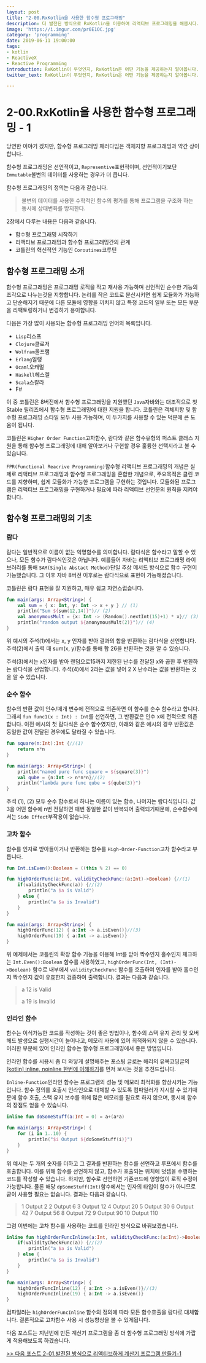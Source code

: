 ```yaml
---
layout: post
title: "2-00.RxKotlin을 사용한 함수형 프로그래밍"
description: 더 발전된 방식으로 RxKotlin을 이용하여 리액티브 프로그래밍을 해봅시다.
image: 'https://i.imgur.com/pr6E1OC.jpg'
category: 'programming'
date: 2019-06-11 19:00:00
tags:
- kotlin
- ReactiveX
- Reactive Programming
introduction: RxKotlin이 무엇인지, RxKotlin은 어떤 기능을 제공하는지 알아봅니다.
twitter_text: RxKotlin이 무엇인지, RxKotlin은 어떤 기능을 제공하는지 알아봅니다.

---
```


# 2-00.RxKotlin을 사용한 함수형 프로그래밍 - 1

당연한 이야기 겠지만, 함수형 프로그래밍 패러다임은 객체지향 프로그래밍과 약간 상이합니다.

함수형 프로그래밍은 선언적이고, `Representive`표현적이며, 선언적이기보단 `Immutable`불변의 데이터를 사용하는 경우가 더 큽니다.

함수형 프로그래밍의 정의는 다음과 같습니다.

> 불변의 데이터를 사용한 수학적인 함수의 평가를 통해 프로그램을 구조화 하는 동시에 상태변화를 방지한다.

2장에서 다루는 내용은 다음과 같습니다.

- 함수형 프로그래밍 시작하기
- 리액티브 프로그래밍과 함수형 프로그래밍간의 관계
- 코틀린의 혁신적인 기능인 `Coroutines`코루틴



## 함수형 프로그래밍 소개

함수형 프로그래밍은 프로그래밍 로직을 작고 재사용 가능하며 선언적인 순수한 기능의 조각으로 나누는것을 지향합니다. 논리를 작은 코드로 분산시키면 쉽게 모듈화가 가능하고 단순해지기 때문에 다른 모듈에 영향을 끼치지 않고 특정 코드의 일부 또는 모든 부분을 리팩토링하거나 변경하기 용이합니다.

다음은 가장 많이 사용되는 함수형 프로그래밍 언어의 목록입니다.

- `Lisp`리스프
- `Clojure`클로저
- `Wolfram`올프램
- `Erlang`얼랭
- `Ocaml`오캐멀
- `Haskell`헤스켈
- `Scala`스칼라
- F#

이 중 코틀린은 8버전에서 함수형 프로그래밍을 지원했던 `Java`자바와는 대조적으로 첫 Stable 릴리즈에서 함수형 프로그래밍에 대한 지원을 합니다. 코틀린은 객체지향 및 함수형 프로그래밍 스타일 모두 사용 가능하며, 이 두가지를 사용할 수 있는 덕분에 큰 도움이 됩니다.

코틀린은 `Higher Order Function`고차함수, 람다와 같은 함수유형의 퍼스트 클래스 지원을 통해 함수형 프로그래밍에 대해 알아보거나 구현할 경우 훌륭한 선택지라고 볼 수 있습니다.



`FPR(Functional Reacrive Programming)`함수형 리액티브 프로그래밍의 개념은 실제로 리액티브 프로그래밍과 함수형 프로그래밍을 혼합한 개념으로, 주요목적은 클린 코드를 지향하며, 쉽게 모듈화가 가능한 프로그램을 구현하는 것입니다. 모듈화된 프로그램은 리액티브 프로그래밍을 구현하거나 필요에 따라 리액티브 선언문의 원칙을 지켜야 합니다.



## 함수형 프로그래밍의 기초

### 람다

람다는 일반적으로 이름이 없는 익명함수를 의미합니다. 람다식은 함수라고 말할 수 있으나, 모든 함수가 람다식인것은 아닙니다. 예를들어 자바는 리액티브 프로그래밍 라이브러리를 통해 `SAM(Single Abstact Method)`단일 추상 메서드 방식으로 함수 구현이 가능했습니다. 그 이후 자바 8버전 이후로는 람다식으로 표현이 가능해졌습니다.

코틀린은 람다 표현을 잘 지원하고, 매우 쉽고 자연스럽습니다.

```kotlin
fun main(args: Array<String>) {
    val sum = { x: Int, y: Int -> x + y } // (1)
    println("Sum ${sum(12,14)}")// (2)
    val anonymousMult = {x: Int -> (Random().nextInt(15)+1) * x}// (3)
    println("random output ${anonymousMult(2)}")// (4)
}
```

위 예시의 주석(1)에서는 x, y 인자를 받아 결과의 합을 반환하는 람다식을 선언합니다. 주석(2)에서 출력 때 sum(x, y)함수를 통해 합 26을 반환하는 것을 알 수 있습니다.

주석(3)에서는 x인자를 받아 랜덤으로15까지 제한된 난수를 전달된 x와 곱한 후 반환하는 람다식을 선업합니다. 주석(4)에서 2라는 값을 넣어 2 X 난수라는 값을 반환하는 것을 알 수 있습니다.

### 순수 함수

함수의 반환 값이 인수/매개 변수에 전적으로 의존하면 이 함수를 순수 함수라고 합니다. 그래서 `fun func1(x : Int) : Int`를 선언하면, 그 반환값은 인수 x에 전적으로 의존합니다. 이전 예시의 첫 람다식은 순수 함수였지만, 아래와 같은 예시의 경우 반환값은 동일한 값이 전달된 경우에도 달라질 수 있습니다.

```kotlin
fun square(n:Int):Int {//(1)
    return n*n
}

fun main(args: Array<String>) {
    println("named pure func square = ${square(3)}")
    val qube = {n:Int -> n*n*n}//(2)
    println("lambda pure func qube = ${qube(3)}")
}
```

주석 (1), (2) 모두 순수 함수로서 하나는 이름이 있는 함수, 나머지는 람다식입니다. 값 3을 어떤 함수에 n번 전달하면 매번 동일한 값이 반복되어 출력되기때문에, 순수함수에서는 `Side Effect`부작용이 없습니다.

### 고차 함수

함수를 인자로 받아들이거나 반환하는 함수를 `High-Order-Function`고차 함수라고 부릅니다.

```kotlin
fun Int.isEven():Boolean = ((this % 2) == 0)

fun highOrderFunc(a:Int, validityCheckFunc:(a:Int)->Boolean) {//(1)
    if(validityCheckFunc(a)) {//(2)
        println("a $a is Valid")
    } else {
        println("a $a is Invalid")
    }
}

fun main(args: Array<String>) {
    highOrderFunc(12) { a:Int -> a.isEven()}//(3)
    highOrderFunc(19) { a:Int -> a.isEven()}
}
```

위 예제에서는 코틀린의 확장 함수 기능을 이용해 Int를 받아 짝수인지 홀수인지 체크하는 `Int.Even():Boolean` 함수를 사용하였고, `highOrderFunc(Int, (Int)->Boolean)` 함수로 내부에서 `validityCheckFunc` 함수를 호출하여 인자를 받아 홀수인지 짝수인지 값이 유효한지 검증하여 출력합니다. 결과는 다음과 같습니다.

> a 12 is Valid
>
> a 19 is Invalid

### 인라인 함수

함수는 이식가능한 코드를 작성하는 것이 좋은 방법이나, 함수의 스택 유지 관리 및 오버헤드 발생으로 실행시간이 늘어나고, 메모리 사용에 있어 최적화되지 않을 수 있습니다. 이러한 부분에 있어 인라인 함수는 함수형 프로그래밍에서 좋은 방법입니다.

인라인 함수를 시용시 좀 더 와닿게 설명해주는 포스팅 글로는 해리의 유목코딩글의 [[kotlin] inline, noinline 한번에 이해하기](https://medium.com/harrythegreat/kotlin-inline-noinline-한번에-이해하기-1d54ff34151c)를 먼저 보시는 것을 추천드립니다.

`Inline-Function`인라인 함수는 프로그램의 성능 및 메모리 최적화를 향상시키는 기능입니다. 함수 정의를 호출시 인라인으로 대체할 수 있도록 컴파일러가 지시할 수 있기때문에 함수 호출, 스택 유지 보수를 위해 많은 메모리를 필요로 하지 않으며, 동시에 함수의 장점도 얻을 수 있습니다.

```kotlin
inline fun doSomeStuff(a:Int = 0) = a+(a*a)

fun main(args: Array<String>) {
    for (i in 1..10) {
        println("$i Output ${doSomeStuff(i)}")
    }
}
```

위 예시는 두 개의 숫자를 더하고 그 결과를 반환하는 함수를 선언하고 루프에서 함수를 호출합니다. 이를 위해 함수를 선언하지 않고, 함수가 호출되는 위치에 덧셈을 수행하는 코드를 작성할 수 있습니다. 하지만, 함수로 선언하면 기존코드에 영향없이 로직 수정이 가능합니다. 물론 해당 `dpSomeStuff(Int)`함수에서는 인자의 타입이 함수가 아니므로 굳이 사용할 필요는 없습니다. 결과는 다음과 같습니다.

> 1 Output 2
> 2 Output 6
> 3 Output 12
> 4 Output 20
> 5 Output 30
> 6 Output 42
> 7 Output 56
> 8 Output 72
> 9 Output 90
> 10 Output 110

그럼 이번에는 고차 함수를 사용하는 코드를 인라인 방식으로 바꿔보겠습니다.

```kotlin
inline fun highOrderFuncInline(a:Int, validityCheckFunc:(a:Int)->Boolean) {//(1)
    if(validityCheckFunc(a)) {//(2)
        println("a $a is Valid")
    } else {
        println("a $a is Invalid")
    }
}

fun main(args: Array<String>) {
    highOrderFuncInline(12) { a:Int -> a.isEven()}//(3)
    highOrderFuncInline(19) { a:Int -> a.isEven()}
}
```

컴파일러는 `highOrderFuncInline` 함수의 정의에 따라 모든 함수호출을 람다로 대체합니다. 결론적으로 고차함수 사용 시 성능향상을 볼 수 있게됩니다.



다음 포스트는 지난번에 만든 계산기 프로그램을 좀 더 함수형 프로그래밍 방식에 가깝게 적용해보도록 하겠습니다.

[>> 다음 포스트 2-01.발전된 방식으로 리액티브하게 계산기 프로그램 만들기-1](https://soda1127.github.io/reactive-calculator-project-2-1/)

